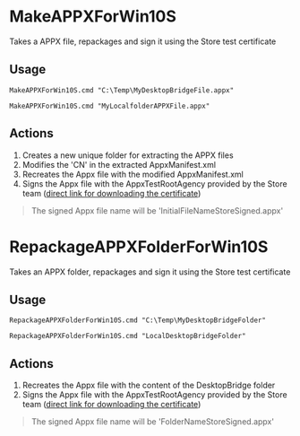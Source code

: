# MakeAPPXForWin10S
Takes a APPX file, repackages and sign it using the Store test certificate

## Usage
`MakeAPPXForWin10S.cmd "C:\Temp\MyDesktopBridgeFile.appx"`

`MakeAPPXForWin10S.cmd "MyLocalfolderAPPXFile.appx"`

## Actions
1. Creates a new unique folder for extracting the APPX files
2. Modifies the 'CN' in the extracted AppxManifest.xml
3. Recreates the Appx file with the modified AppxManifest.xml
4. Signs the Appx file with the AppxTestRootAgency provided by the Store team ([direct link for downloading the certificate](https://go.microsoft.com/fwlink/?linkid=849018))

> The signed Appx file name will be 'InitialFileNameStoreSigned.appx'
  
# RepackageAPPXFolderForWin10S
Takes an APPX folder, repackages and sign it using the Store test certificate
## Usage
`RepackageAPPXFolderForWin10S.cmd "C:\Temp\MyDesktopBridgeFolder"`

`RepackageAPPXFolderForWin10S.cmd "LocalDesktopBridgeFolder"`

## Actions
1. Recreates the Appx file with the content of the DesktopBridge folder
2. Signs the Appx file with the AppxTestRootAgency provided by the Store team ([direct link for downloading the certificate](https://go.microsoft.com/fwlink/?linkid=849018))

> The signed Appx file name will be 'FolderNameStoreSigned.appx'
